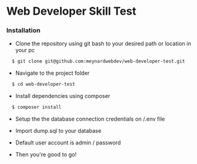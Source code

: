 # Web Developer Skill Test

### Installation

- Clone the repository using git bash to your desired path or location in your pc
```sh
  $ git clone git@github.com:meynardwebdev/web-developer-test.git
```

- Navigate to the project folder
```sh
  $ cd web-developer-test
```

- Install dependencies using composer
```sh
  $ composer install
```

- Setup the the database connection credentials on /.env file

- Import dump.sql to your database

- Default user account is admin / password

- Then you're good to go!
